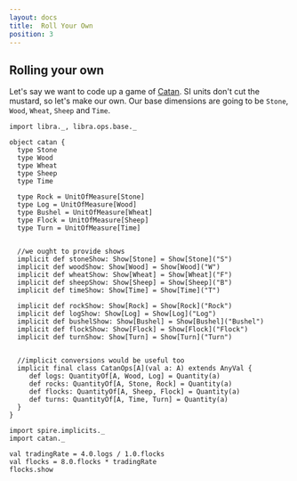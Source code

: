 ```yaml
---
layout: docs
title:  Roll Your Own
position: 3
---
```


## Rolling your own

Let's say we want to code up a game of [Catan](http://www.catan.com/game/catan).  SI units don't cut the mustard, so let's make our own.  Our base dimensions are going to be `Stone`, `Wood`, `Wheat`, `Sheep` and `Time`.

```tut:book
import libra._, libra.ops.base._

object catan {
  type Stone
  type Wood
  type Wheat
  type Sheep
  type Time
  
  type Rock = UnitOfMeasure[Stone]
  type Log = UnitOfMeasure[Wood]
  type Bushel = UnitOfMeasure[Wheat]
  type Flock = UnitOfMeasure[Sheep]
  type Turn = UnitOfMeasure[Time]
  
  
  //we ought to provide shows
  implicit def stoneShow: Show[Stone] = Show[Stone]("S")
  implicit def woodShow: Show[Wood] = Show[Wood]("W")
  implicit def wheatShow: Show[Wheat] = Show[Wheat]("F")
  implicit def sheepShow: Show[Sheep] = Show[Sheep]("B")
  implicit def timeShow: Show[Time] = Show[Time]("T")
  
  implicit def rockShow: Show[Rock] = Show[Rock]("Rock")
  implicit def logShow: Show[Log] = Show[Log]("Log")
  implicit def bushelShow: Show[Bushel] = Show[Bushel]("Bushel")
  implicit def flockShow: Show[Flock] = Show[Flock]("Flock")
  implicit def turnShow: Show[Turn] = Show[Turn]("Turn")
  
  
  //implicit conversions would be useful too
  implicit final class CatanOps[A](val a: A) extends AnyVal {
     def logs: QuantityOf[A, Wood, Log] = Quantity(a)
     def rocks: QuantityOf[A, Stone, Rock] = Quantity(a)
     def flocks: QuantityOf[A, Sheep, Flock] = Quantity(a)
     def turns: QuantityOf[A, Time, Turn] = Quantity(a)
  }
}

import spire.implicits._
import catan._

val tradingRate = 4.0.logs / 1.0.flocks
val flocks = 8.0.flocks * tradingRate
flocks.show
```
